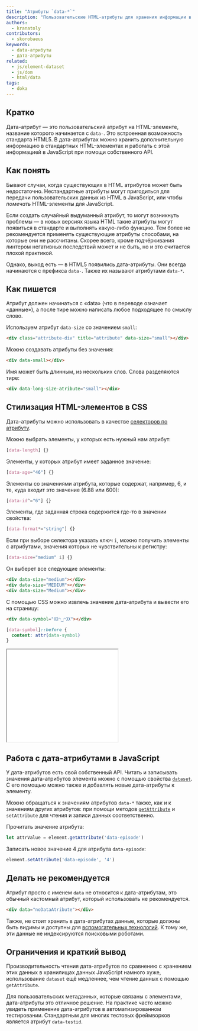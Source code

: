 ```yaml
---
title: "Атрибуты `data-*`"
description: "Пользовательские HTML-атрибуты для хранения информации в разметке, стилизации при помощи CSS и обращения через JavaScript."
authors:
  - kranatoly
contributors:
  - skorobaeus
keywords:
  - data-атрибуты
  - дата-атрибуты
related:
  - js/element-dataset
  - js/dom
  - html/data
tags:
  - doka
---
```


## Кратко

Дата-атрибут — это пользовательский атрибут на HTML-элементе, название которого начинается с `data-`. Это встроенная возможность стандарта HTML5. В дата-атрибутах можно хранить дополнительную информацию в стандартных HTML-элементах и работать с этой информацией в JavaScript при помощи собственного API.

## Как понять

Бывают случаи, когда существующих в HTML атрибутов может быть недостаточно. Нестандартные атрибуты могут пригодиться для передачи пользовательских данных из HTML в JavaScript, или чтобы _помечать_ HTML-элементы для JavaScript.

Если создать случайный выдуманный атрибут, то могут возникнуть проблемы — в новых версиях языка HTML такие атрибуты могут появиться в стандарте и выполнять какую-либо функцию. Тем более не рекомендуется применять существующие атрибуты способами, на которые они не рассчитаны. Скорее всего, кроме подчёркивания линтером негативных последствий может и не быть, но и это считается плохой практикой.

Однако, выход есть — в HTML5 появились дата-атрибуты. Они всегда начинаются с префикса `data-`. Также их называют атрибутами `data-*`.

## Как пишется

Атрибут должен начинаться с «data» (что в переводе означает «данные»), а после тире можно написать любое подходящее по смыслу слово.

Используем атрибут `data-size` со значением `small`:

```html
<div class="attribute-div" title="attribute" data-size="small"></div>
```

Можно создавать атрибуты без значения:

```html
<div data-small></div>
```

Имя может быть длинным, из нескольких слов. Слова разделяются тире:

```html
<div data-long-size-atribute="small"></div>
```

## Стилизация HTML-элементов в CSS

Дата-атрибуты можно использовать в качестве [селекторов по атрибуту](/css/attribute-selector/).

Можно выбрать элементы, у которых есть нужный нам атрибут:

```css
[data-length] {}
```

Элементы, у которых атрибут имеет заданное значение:

```css
[data-age="46"] {}
```

Элементы со значениями атрибута, которые содержат, например, 6, и те, куда входит это значение (6.88 или 600):

```css
[data-id^="6"] {}
```

Элементы, где заданная строка содержится где-то в значении свойства:

```css
[data-format*="string"] {}
```

Если при выборе селектора указать ключ `i`, можно получить элементы с атрибутами, значения которых не чувствительны к регистру:

```css
[data-size="medium" i] {}
```

Он выберет все следующие элементы:

```html
<div data-size="medium"></div>
<div data-size="MEDIUM"></div>
<div data-size="Medium"></div>
```

С помощью CSS можно извлечь значение дата-атрибута и вывести его на страницу:

```html
<div data-symbol="〷◠‿◠〷"></div>
```

```css
[data-symbol]::before {
  content: attr(data-symbol)
}
```

<iframe title="Значение дата-атрибута на странице" src="demos/data-symbol/" height="250"></iframe>

## Работа с дата-атрибутами в JavaScript

У дата-атрибутов есть свой собственный API. Читать и записывать значения дата-атрибутов элемента можно с помощью свойства [`dataset`](/js/element-dataset/). С его помощью можно также и добавлять новые дата-атрибуты к элементу.

Можно обращаться к значениям атрибутов `data-*` также, как и к значениям других атрибутов: при помощи методов [`getAttribute`](/js/element-getattribute/) и `setAttribute` для чтения и записи данных соответственно.

Прочитать значение атрибута:

```js
let attrValue = element.getAttribute('data-episode')
```

Записать новое значение 4 для атрибута `data-episode`:

```js
element.setAttribute('data-episode', '4')
```

## Делать не рекомендуется

Атрибут просто с именем `data` не относится к дата-атрибутам, это обычный кастомный атрибут, который использовать не рекомендуется.

```html
<div data="noDataAtribute"></div>
```

Также, не стоит хранить в дата-атрибутах данные, которые должны быть видимы и доступны для [вспомогательных технологий](/a11y/#vspomogatelnye-tehnologii). К тому же, эти данные не индексируются поисковыми роботами.

## Ограничения и краткий вывод

Производительность чтения дата-атрибутов по сравнению с хранением этих данных в хранилищах данных JavaScript намного хуже, использование `dataset` ещё медленнее, чем чтение данных с помощью `getAttribute`.

Для пользовательских метаданных, которые связаны с элементами, дата-атрибуты это отличное решение. На практике часто можно увидеть применение дата-атрибутов в автоматизированном тестировании. Стандартным для многих тестовых фреймворков является атрибут `data-testid`.
